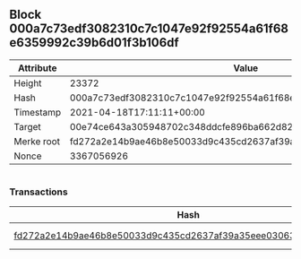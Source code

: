 ## Block 000a7c73edf3082310c7c1047e92f92554a61f68e6359992c39b6d01f3b106df

Attribute | Value
--- | ---
Height | 23372
Hash | 000a7c73edf3082310c7c1047e92f92554a61f68e6359992c39b6d01f3b106df
Timestamp | 2021-04-18T17:11:11+00:00
Target | 00e74ce643a305948702c348ddcfe896ba662d82c1a228faf4ad12250f07334e
Merke root | fd272a2e14b9ae46b8e50033d9c435cd2637af39a35eee030632ba8fcd2bdf02
Nonce | 3367056926

```

```

### Transactions

Hash | Amount
--- | ---
[fd272a2e14b9ae46b8e50033d9c435cd2637af39a35eee030632ba8fcd2bdf02](fd272a2e14b9ae46b8e50033d9c435cd2637af39a35eee030632ba8fcd2bdf02.md) | 10.00000000 SKEPTI 
